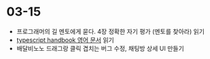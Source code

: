 # 03-15

- 프로그래머의 길 멘토에게 묻다. 4장 정확한 자기 평가 (멘토를 찾아라) 읽기
- [typescript handbook 영어 문서](https://www.typescriptlang.org/docs/handbook/2/basic-types.html#non-exception-failures) 읽기
- 배달비노노 드래그랑 클릭 겹치는 버그 수정, 채팅방 상세 UI 만들기
